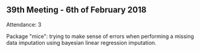 39th Meeting - 6th of February 2018
----
Attendance: 3

Package "mice": trying to make sense of errors when performing a missing data imputation using bayesian linear regression imputation.
